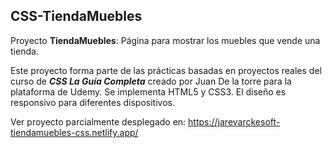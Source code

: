 ## CSS-TiendaMuebles

Proyecto **TiendaMuebles**: Página para mostrar los muebles que vende una tienda.

Este proyecto forma parte de las prácticas basadas en proyectos reales del curso de **_CSS La Guía Completa_** creado por Juan De la torre para la plataforma de Udemy. Se implementa HTML5 y CSS3. El diseño es responsivo para diferentes dispositivos.

Ver proyecto parcialmente desplegado en: https://jarevarckesoft-tiendamuebles-css.netlify.app/
